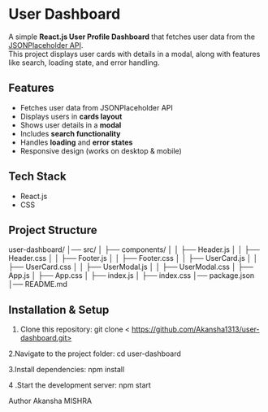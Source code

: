 # User Dashboard

A simple **React.js User Profile Dashboard** that fetches user data from the [JSONPlaceholder API](https://jsonplaceholder.typicode.com/users).  
This project displays user cards with details in a modal, along with features like search, loading state, and error handling.



##  Features
- Fetches user data from JSONPlaceholder API
- Displays users in **cards layout**
- Shows user details in a **modal**
- Includes **search functionality**
- Handles **loading** and **error states**
- Responsive design (works on desktop & mobile)



##  Tech Stack
- React.js
- CSS 



## Project Structure
user-dashboard/
│── src/
│ ├── components/
│ │ ├── Header.js
│ │ ├── Header.css
│ │ ├── Footer.js
│ │ ├── Footer.css
│ │ ├── UserCard.js
│ │ ├── UserCard.css
│ │ ├── UserModal.js
│ │ ├── UserModal.css
│ ├── App.js
│ ├── App.css
│ ├── index.js
│ ├── index.css
│── package.json
│── README.md


## Installation & Setup

1. Clone this repository:
    git clone < https://github.com/Akansha1313/user-dashboard.git>

2.Navigate to the project folder:
cd user-dashboard

3.Install dependencies:
npm install

 4 .Start the development server:
npm start


Author
Akansha MISHRA